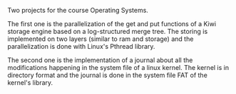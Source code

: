 Two projects for the course Operating Systems.

The first one is the parallelization of the get and put functions of a Kiwi storage engine based on a log-structured merge tree. The storing is implemented on two layers (similar to ram and storage) and the parallelization is done with Linux's Pthread library.

The second one is the implementation of a journal about all the modifications happening in the system file of a linux kernel. The kernel is in directory format and the journal is done in the system file FAT of the kernel's library.
